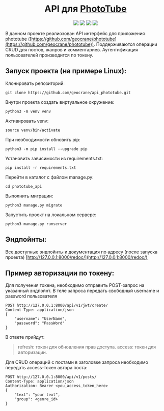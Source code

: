 <h1 align="center">API для <a  href="https://github.com/geocrane/phototube">PhotoTube</a></h1>

<p align="center"><img src="https://img.shields.io/badge/made%20by-geocrane-green">
<img src=https://img.shields.io/badge/Python-%203.7-blue>
<img src=https://img.shields.io/badge/Django%20-%202.2.16-red>
<img src=https://img.shields.io/badge/DRF-%203.2.14-yellow>
</p>

В данном проекте реалиозован API интерфейс для приложения phototube ([https://github.com/geocrane/phototube](https://github.com/geocrane/phototube)). Поддерживаются операции CRUD для постов, жанров и комментариев. Аутентификация пользователей производится по токену.


## Запуск проекта (на примере Linux):

Клонировать репозиторий:
```
git clone https://github.com/geocrane/api_phototube.git
```
Внутри проекта создать виртуальное окружение:
```
python3 -m venv venv
```
Активировать venv:
```
source venv/bin/activate
```
При необходимости обновить pip:
```
python3 -m pip install --upgrade pip
```
Установить зависимости из requirements.txt:
```
pip install -r requirements.txt
```
Перейти в каталог с файлом manage.py:
```
cd phototube_api
```
Выполнить миграции:
```
python3 manage.py migrate
```
Запустить проект на локальном сервере:
```
python3 manage.py runserver
```


## Эндпойнты:
Все доступные эндпойнты и документация по адресу (после запуска проекта) [http://127.0.0.1:8000/redoc/](http://127.0.0.1:8000/redoc/)



## Пример авторизации по токену:

Для получения токена, необходимо отправить POST-запрос на указанный эндпойнт.
В теле запроса передать свободный username и password пользователя
```
POST http://127.0.0.1:8000/api/v1/jwt/create/
Content-Type: application/json
{
    "username": "UserName",
    "password": "PassWord"
}
```

В ответе прийдут:
> refresh: токен для обновления прав доступа.
> access: токен для авторизации.


Для CRUD операций с постами в заголовке запроса необходимо передать access-токен автора поста:
```
POST http://127.0.0.1:8000/api/v1/posts/
Content-Type: application/json
Authorization: Bearer <you_access_token_here>
{
    "text": "your text",
    "group": <genre_id>
}
```
